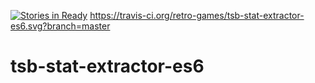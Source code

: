 [![Stories in Ready](https://badge.waffle.io/retro-games/tsb-stat-extractor-es6.png?label=ready&title=Ready)](http://waffle.io/retro-games/tsb-stat-extractor-es6)
https://travis-ci.org/retro-games/tsb-stat-extractor-es6.svg?branch=master

# tsb-stat-extractor-es6